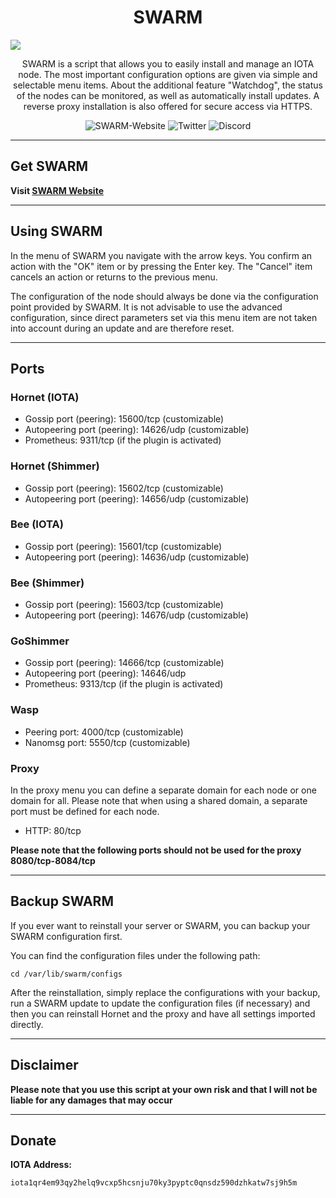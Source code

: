 <h1 align="center">
SWARM
</h1>

<p><img src="https://raw.githubusercontent.com/tanglebay/swarm-releases/master/logo/swarm_gh_banner.png?sanitize=true"></p>

<p align="center">
SWARM is a script that allows you to easily install and manage an IOTA node. The most important configuration options are given via simple and selectable menu items. About the additional feature "Watchdog", the status of the nodes can be monitored, as well as automatically install updates. A reverse proxy installation is also offered for secure access via HTTPS.
</p>

<p align="center">
    <a href="https://tanglebay.com/swarm" style="text-decoration:none;"><img src="https://img.shields.io/badge/SWARM-Website-9cf.svg?logo=SWARM-Website" alt="SWARM-Website"></a>
    <a href="https://twitter.com/iota_swarm" style="text-decoration:none;"><img src="https://img.shields.io/badge/Twitter-9cf.svg?logo=twitter" alt="Twitter"></a>
    <a href="https://discord.tanglebay.com/" style="text-decoration:none;"><img src="https://img.shields.io/badge/Discord-9cf.svg?logo=discord" alt="Discord"></a>
</p>

---

## Get SWARM
<b>Visit <a href="https://tanglebay.com/swarm">SWARM Website</a></b>

---

## Using SWARM
In the menu of SWARM you navigate with the arrow keys. You confirm an action with the "OK" item or by pressing the Enter key. The "Cancel" item cancels an action or returns to the previous menu.

The configuration of the node should always be done via the configuration point provided by SWARM. It is not advisable to use the advanced configuration, since direct parameters set via this menu item are not taken into account during an update and are therefore reset.

---

## Ports
### Hornet (IOTA)
- Gossip port (peering): 15600/tcp (customizable)
- Autopeering port (peering): 14626/udp (customizable)
- Prometheus: 9311/tcp (if the plugin is activated)
### Hornet (Shimmer)
- Gossip port (peering): 15602/tcp (customizable)
- Autopeering port (peering): 14656/udp (customizable)
### Bee (IOTA)
- Gossip port (peering): 15601/tcp (customizable)
- Autopeering port (peering): 14636/udp (customizable)
### Bee (Shimmer)
- Gossip port (peering): 15603/tcp (customizable)
- Autopeering port (peering): 14676/udp (customizable)
### GoShimmer
- Gossip port (peering): 14666/tcp (customizable)
- Autopeering port (peering): 14646/udp
- Prometheus: 9313/tcp (if the plugin is activated)
### Wasp
- Peering port: 4000/tcp (customizable)
- Nanomsg port: 5550/tcp (customizable)
### Proxy
In the proxy menu you can define a separate domain for each node or one domain for all. Please note that when using a shared domain, a separate port must be defined for each node.
- HTTP: 80/tcp

**Please note that the following ports should not be used for the proxy 8080/tcp-8084/tcp**

---

## Backup SWARM
If you ever want to reinstall your server or SWARM, you can backup your SWARM configuration first.

You can find the configuration files under the following path:
```shell
cd /var/lib/swarm/configs
```

After the reinstallation, simply replace the configurations with your backup, run a SWARM update to update the configuration files (if necessary) and then you can reinstall Hornet and the proxy and have all settings imported directly.

---

## Disclaimer

**Please note that you use this script at your own risk and that I will not be liable for any damages that may occur**

---

## Donate

**IOTA Address:**
```
iota1qr4em93qy2helq9vcxp5hcsnju70ky3pyptc0qnsdz590dzhkatw7sj9h5m
```
